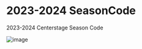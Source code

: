 # 2023-2024 SeasonCode
2023-2024 Centerstage Season Code

![image](https://github.com/535tobor/2023-2024SeasonCode/assets/92122791/47ff3b38-85dc-48a4-97db-49afebd9f809)

